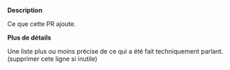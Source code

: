 **Description**

Ce que cette PR ajoute.

**Plus de détails**

Une liste plus ou moins précise de ce qui a été fait techniquement parlant. (supprimer cete ligne si inutile)
